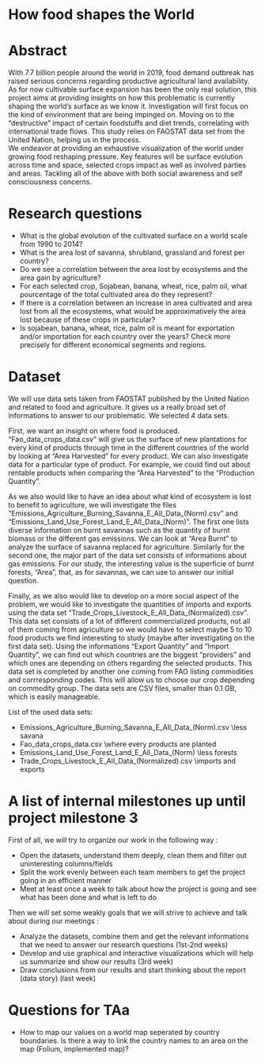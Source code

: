 # How food shapes the World

# Abstract
With 7.7 billion people around the world in 2019, food demand outbreak has raised serious concerns regarding productive agricultural land availability. As for now cultivable surface expansion has been the only real solution, this project aims at providing insights on how this problematic is currently shaping the world’s surface as we know it. 
Investigation will first focus on the kind of environment that are being impinged on. Moving on to the   “destructive” impact of certain foodstuffs and diet trends, correlating with international trade flows. 
This study relies on FAOSTAT data set from the United Nation, helping us in the process.  
We endeavor at providing an exhaustive visualization of the world under growing food reshaping pressure. Key features will be surface evolution across time and space, selected crops impact as well as involved parties and areas. Tackling all of the above with both social awareness and self consciousness concerns.

# Research questions
- What is the global evolution of the cultivated surface on a world scale from 1990 to 2014?
- What is the area lost of savanna, shrubland, grassland and forest per country?
- Do we see a correlation between the area lost by ecosystems and the area gain by agriculture?
- For each selected crop, Sojabean, banana, wheat, rice, palm oil, what pourcentage of the total cultivated area do they represent? 
- If there is a correlation between an increase in area cultivated and area lost from all the ecosystems, what would be approximatively the area lost because of these crops in particular?
- Is sojabean, banana, wheat, rice, palm oil is meant for exportation and/or importation for each country over the years? Check more precisely for different economical segments and regions. 

# Dataset
We will use data sets taken from FAOSTAT published by the United Nation and related to food and agriculture. It gives us a really broad set of informations to answer to our problematic. We selected 4 data sets. 

First, we want an insight on where food is produced. “Fao_data_crops_data.csv” will give us the surface of new plantations for every kind of products through time in the different countries of the world by looking at “Area Harvested” for every product. We can also investigate data for a particular type of product. For example, we could find out about rentable products when comparing the “Area Harvested” to the “Production Quantity”. 

As we also would like to have an idea about what kind of ecosystem is lost to benefit to agriculture, we will investigate the files “Emissions_Agriculture_Burning_Savanna_E_All_Data_(Norm).csv” and “Emissions_Land_Use_Forest_Land_E_All_Data_(Norm)”. The first one lists diverse information on burnt savannas such as the quantity of burnt biomass or the different gas emissions. We can look at “Area Burnt” to analyze the surface of savanna replaced for agriculture. Similarly for the second one, the major part of the data set consists of informations about gas emissions. For our study, the interesting value is the superficie of burnt forests, “Area”, that, as for savannas, we can use to answer our initial question. 

Finally, as we also would like to develop on a more social aspect of the problem, we would like to investigate the quantities of imports and exports using the data set “Trade_Crops_Livestock_E_All_Data_(Normalized).csv”. This data set consists of a lot of different commercialized products, not all of them coming from agriculture so we would have to select maybe 5 to 10 food products we find interesting to study (maybe after investigating on the first data set). Using the informations “Export Quantity” and “Import Quantity”, we can find out which countries are the biggest “providers” and which ones are depending on others regarding the selected products. 
This data set is completed by another one coming from FAO listing commodities and corrresponding codes. This will allow us to choose our crop  depending on commodity group.
The data sets are CSV files, smaller than 0.1 GB, which is easily manageable. 


List of the used data sets: 
- Emissions_Agriculture_Burning_Savanna_E_All_Data_(Norm).csv \\less savana 
- Fao_data_crops_data.csv \\where every products are planted
- Emissions_Land_Use_Forest_Land_E_All_Data_(Norm) \\less forests 
- Trade_Crops_Livestock_E_All_Data_(Normalized).csv \\imports and exports 


# A list of internal milestones up until project milestone 3
First of all, we will try to organize our work in the following way :
- Open the datasets, understand them deeply, clean them and filter out uninteresting columns/fields
- Split the work evenly between each team members to get the project going in an efficient manner
- Meet at least once a week to talk about how the project is going and see what has been done and what is left to do

Then we will set some weakly goals that we will strive to achieve and talk about during our meetings :
- Analyze the datasets, combine them and get the relevant informations that we need to answer our research questions (1st-2nd weeks)
- Develop and use graphical and interactive visualizations which will help us summarize and show our results (3rd week)
- Draw conclusions from our results and start thinking about the report (data story) (last week)

# Questions for TAa
- How to map our values on a world map seperated by country boundaries. Is there a way to link the country names to an area on the map (Folium, implemented map)? 

